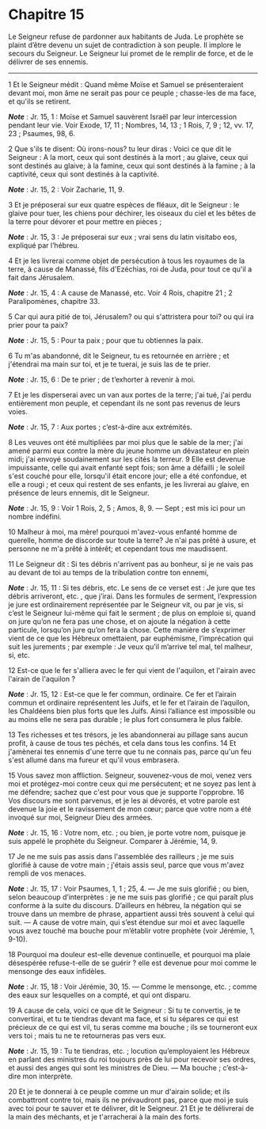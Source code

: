 # Chapitre 15

Le Seigneur refuse de pardonner aux habitants de Juda.
Le prophète se plaint d’être devenu un sujet de contradiction à son peuple.
Il implore le secours du Seigneur.
Le Seigneur lui promet de le remplir de force, et de le délivrer de ses ennemis.

***

1 Et le Seigneur médit : Quand même Moïse et Samuel se présenteraient devant moi, mon âme ne serait pas pour ce peuple ; chasse-les de ma face, et qu'ils se retirent.

***Note*** :  Jr. 15, 1 : Moïse et Samuel sauvèrent Israël par leur intercession pendant leur vie. Voir Exode, 17, 11 ; Nombres, 14, 13 ; 1 Rois, 7, 9 ; 12, vv. 17, 23 ; Psaumes, 98, 6.

2 Que s'ils te disent: Où irons-nous? tu leur diras : Voici ce que dit le Seigneur : A la mort, ceux qui sont destinés à la mort ; au glaive, ceux qui sont destinés au glaive; à la famine, ceux qui sont destinés à la famine ; à la captivité, ceux qui sont destinés à la captivité.

***Note*** :  Jr. 15, 2 : Voir Zacharie, 11, 9.

3 Et je préposerai sur eux quatre espèces de fléaux, dit le Seigneur : le glaive pour tuer, les chiens pour déchirer, les oiseaux du ciel et les bêtes de la terre pour dévorer et pour mettre en pièces ;

***Note*** :  Jr. 15, 3 : Je préposerai sur eux ; vrai sens du latin visitabo eos, expliqué par l’hébreu.

4 Et je les livrerai comme objet de persécution à tous les royaumes de la terre, à cause de Manassé, fils d'Ezéchias, roi de Juda, pour tout ce qu'il a fait dans Jérusalem.

***Note*** :  Jr. 15, 4 : A cause de Manassé, etc. Voir 4 Rois, chapitre 21 ; 2 Paralipomènes, chapitre 33.


5 Car qui aura pitié de toi, Jérusalem? ou qui s'attristera pour toi? ou qui ira prier pour ta paix?

***Note*** :  Jr. 15, 5 : Pour ta paix ; pour que tu obtiennes la paix.


6 Tu m'as abandonné, dit le Seigneur, tu es retournée en arrière ; et j'étendrai ma main sur toi, et je te tuerai, je suis las de te prier.

***Note*** :  Jr. 15, 6 : De te prier ; de t’exhorter à revenir à moi.

7 Et je les disperserai avec un van aux portes de la terre; j'ai tué, j'ai perdu entièrement mon peuple, et cependant ils ne sont pas revenus de leurs voies.

***Note*** :  Jr. 15, 7 : Aux portes ; c’est-à-dire aux extrémités.

8 Les veuves ont été multipliées par moi plus que le sable de la mer; j'ai amené parmi eux contre la mère du jeune homme un dévastateur en plein midi; j'ai envoyé soudainement sur les cités la terreur. 9 Elle est devenue impuissante, celle qui avait enfanté sept fois; son âme a défailli ; le soleil s'est couché pour elle, lorsqu'il était encore jour; elle a été confondue, et elle a rougi ; et ceux qui restent de ses enfants, je les livrerai au glaive, en présence de leurs ennemis, dit le Seigneur.

***Note*** :  Jr. 15, 9 : Voir 1 Rois, 2, 5 ; Amos, 8, 9. ― Sept ; est mis ici pour un nombre indéfini.


10 Malheur à moi, ma mère! pourquoi m'avez-vous enfanté homme de querelle, homme de discorde sur toute la terre? Je n'ai pas prêté à usure, et personne ne m'a prêté à intérêt; et cependant tous me maudissent.


11 Le Seigneur dit : Si tes débris n'arrivent pas au bonheur, si je ne vais pas au devant de toi au temps de la tribulation contre ton ennemi,

***Note*** :  Jr. 15, 11 : Si tes débris, etc. Le sens de ce verset est : Je jure que tes débris arriveront, etc. , que j’irai. Dans les formules de serment, l’expression je jure est ordinairement représentée par le Seigneur vit, ou par je vis, si c’est le Seigneur lui-même qui fait le serment ; de plus on emploie si, quand on jure qu’on ne fera pas une chose, et on ajoute la négation à cette particule, lorsqu’on jure qu’on fera la chose. Cette manière de s’exprimer vient de ce que les Hébreux omettaient, par euphémisme, l’imprécation qui suit les jurements ; par exemple : Je veux qu’il m’arrive tel mal, tel malheur, si, etc.


12 Est-ce que le fer s'alliera avec le fer qui vient de l'aquilon, et l'airain avec l'airain de l'aquilon ?

***Note*** :  Jr. 15, 12 : Est-ce que le fer commun, ordinaire. Ce fer et l’airain commun et ordinaire représentent les Juifs, et le fer et l’airain de l’aquilon, les Chaldéens bien plus forts que les Juifs. Ainsi l’alliance est impossible ou au moins elle ne sera pas durable ; le plus fort consumera le plus faible.

13 Tes richesses et tes trésors, je les abandonnerai au pillage sans aucun profit, à cause de tous tes péchés, et cela dans tous les confins. 14 Et j'amènerai tes ennemis d'une terre que tu ne connais pas, parce qu'un feu s'est allumé dans ma fureur et qu'il vous embrasera.


15 Vous savez mon affliction. Seigneur, souvenez-vous de moi, venez vers moi et protégez-moi contre ceux qui me persécutent; et ne soyez pas lent à me défendre; sachez que c'est pour vous que je supporte l'opprobre. 16 Vos discours me sont parvenus, et je les ai dévorés, et votre parole est devenue la joie et le ravissement de mon cœur; parce que votre nom a été invoqué sur moi, Seigneur Dieu des armées.

***Note*** :  Jr. 15, 16 : Votre nom, etc. ; ou bien, je porte votre nom, puisque je suis appelé le prophète du Seigneur. Comparer à Jérémie, 14, 9.

17 Je ne me suis pas assis dans l'assemblée des railleurs ; je me suis glorifié à cause de votre main ; j'étais assis seul, parce que vous m'avez rempli de vos menaces.

***Note*** :  Jr. 15, 17 : Voir Psaumes, 1, 1 ; 25, 4. ― Je me suis glorifié ; ou bien, selon beaucoup d’interprètes : je ne me suis pas glorifié ; ce qui paraît plus conforme à la suite du discours. D’ailleurs en hébreu, la négation qui se trouve dans un membre de phrase, appartient aussi très souvent à celui qui suit. ― A cause de votre main, qui s’est étendue sur moi et avec laquelle vous avez touché ma bouche pour m’établir votre prophète (voir Jérémie, 1, 9-10).

18 Pourquoi ma douleur est-elle devenue continuelle, et pourquoi ma plaie désespérée refuse-t-elle de se guérir ? elle est devenue pour moi comme le mensonge des eaux infidèles.

***Note*** :  Jr. 15, 18 : Voir Jérémie, 30, 15. ― Comme le mensonge, etc. ; comme des eaux sur lesquelles on a compté, et qui ont disparu.


19 A cause de cela, voici ce que dit le Seigneur : Si tu te convertis, je te convertirai, et tu te tiendras devant ma face, et si tu sépares ce qui est précieux de ce qui est vil, tu seras comme ma bouche ; ils se tourneront eux vers toi ; mais tu ne te retourneras pas vers eux.

***Note*** :  Jr. 15, 19 : Tu te tiendras, etc. ; locution qu’employaient les Hébreux en parlant des ministres du roi toujours près de lui pour recevoir ses ordres, et aussi des anges qui sont les ministres de Dieu. ― Ma bouche ; c’est-à-dire mon interprète.

20 Et je te donnerai à ce peuple comme un mur d'airain solide; et ils combattront contre toi, mais ils ne prévaudront pas, parce que moi je suis avec toi pour te sauver et te délivrer, dit le Seigneur. 21 Et je te délivrerai de la main des méchants, et je t'arracherai à la main des forts.

